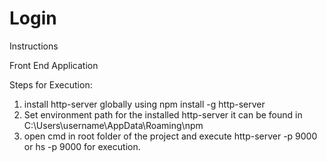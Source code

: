 # Login
Instructions

Front End Application


Steps for Execution:

1. install http-server globally using npm install -g http-server
2. Set environment path for the installed http-server it can be found in C:\Users\username\AppData\Roaming\npm
3. open cmd in root folder of the project and execute http-server -p 9000 or hs -p 9000 for execution.
